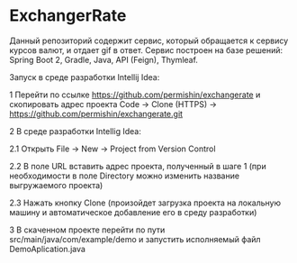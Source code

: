 # ExchangerRate

Данный репозиторий содержит сервис, который обращается к сервису курсов валют, и отдает gif в ответ.
Сервис построен на базе решений: Spring Boot 2, Gradle, Java, API (Feign), Thymleaf.

Запуск в среде разработки Intellij Idea:

1 Перейти по ссылке https://github.com/permishin/exchangerate и скопировать адрес проекта Code -> Clone (HTTPS) -> https://github.com/permishin/exchangerate.git

2 В среде разработки Intellig Idea:

  2.1 Открыть File -> New -> Project from Version Control
  
  2.2 В поле URL вставить адрес проекта, полученный в шаге 1 (при необходимости в поле Directory можно изменить название выгружаемого проекта)
  
  2.3 Нажать кнопку Clone (произойдет загрузка проекта на локальную машину и автоматическое добавление его в среду разработки)
  
3 В скаченном проекте перейти по пути src/main/java/com/example/demo и запустить исполняемый файл DemoAplication.java
